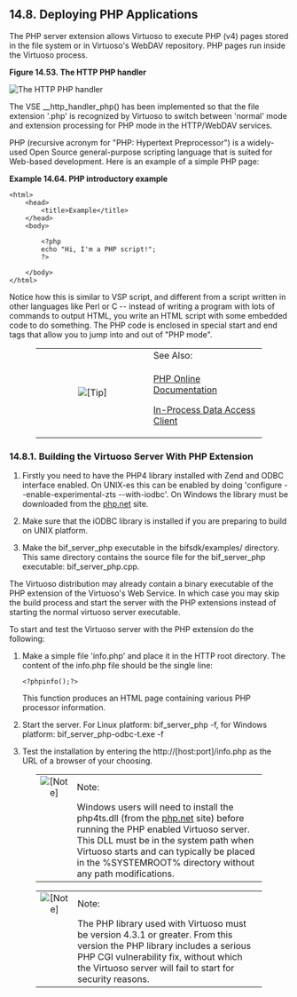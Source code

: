 <div id="servphpext" class="section">

<div class="titlepage">

<div>

<div>

## 14.8. Deploying PHP Applications

</div>

</div>

</div>

The PHP server extension allows Virtuoso to execute PHP (v4) pages
stored in the file system or in Virtuoso's WebDAV repository. PHP pages
run inside the Virtuoso process.

<div class="figure-float">

<div id="http_handler_php" class="figure">

**Figure 14.53. The HTTP PHP handler**

<div class="figure-contents">

<div class="mediaobject">

![The HTTP PHP handler](images/http_handler_php.jpg)

</div>

</div>

</div>

  

</div>

The VSE \_\_http_handler_php() has been implemented so that the file
extension '.php' is recognized by Virtuoso to switch between 'normal'
mode and extension processing for PHP mode in the HTTP/WebDAV services.

PHP (recursive acronym for "PHP: Hypertext Preprocessor") is a
widely-used Open Source general-purpose scripting language that is
suited for Web-based development. Here is an example of a simple PHP
page:

<div id="ex_phpintro" class="example">

**Example 14.64. PHP introductory example**

<div class="example-contents">

``` programlisting
<html>
    <head>
        <title>Example</title>
    </head>
    <body>

        <?php
        echo "Hi, I'm a PHP script!";
        ?>

    </body>
</html>
```

</div>

</div>

  

Notice how this is similar to VSP script, and different from a script
written in other languages like Perl or C -- instead of writing a
program with lots of commands to output HTML, you write an HTML script
with some embedded code to do something. The PHP code is enclosed in
special start and end tags that allow you to jump into and out of "PHP
mode".

<div class="tip" style="margin-left: 0.5in; margin-right: 0.5in;">

<table data-border="0" data-summary="Tip: See Also:">
<colgroup>
<col style="width: 50%" />
<col style="width: 50%" />
</colgroup>
<tbody>
<tr class="odd">
<td rowspan="2" style="text-align: center;" data-valign="top"
width="25"><img src="images/tip.png" alt="[Tip]" /></td>
<td style="text-align: left;">See Also:</td>
</tr>
<tr class="even">
<td style="text-align: left;" data-valign="top"><p><a
href="http://www.php.net/docs.php" class="ulink" target="_top">PHP
Online Documentation</a></p>
<p><a href="inprocess.html" class="link"
title="7.6. Virtuoso In-Process Client">In-Process Data Access
Client</a></p></td>
</tr>
</tbody>
</table>

</div>

<div id="serverphpbuild" class="section">

<div class="titlepage">

<div>

<div>

### 14.8.1. Building the Virtuoso Server With PHP Extension

</div>

</div>

</div>

<div class="orderedlist">

1.  Firstly you need to have the PHP4 library installed with Zend and
    ODBC interface enabled. On UNIX-es this can be enabled by doing
    'configure --enable-experimental-zts --with-iodbc'. On Windows the
    library must be downloaded from the
    <a href="http://www.php.net/" class="ulink" target="_top">php.net</a>
    site.

2.  Make sure that the iODBC library is installed if you are preparing
    to build on UNIX platform.

3.  Make the bif_server_php executable in the bifsdk/examples/
    directory. This same directory contains the source file for the
    bif_server_php executable: bif_server_php.cpp.

</div>

The Virtuoso distribution may already contain a binary executable of the
PHP extension of the Virtuoso's Web Service. In which case you may skip
the build process and start the server with the PHP extensions instead
of starting the normal virtuoso server executable.

To start and test the Virtuoso server with the PHP extension do the
following:

<div class="orderedlist">

1.  Make a simple file 'info.php' and place it in the HTTP root
    directory. The content of the info.php file should be the single
    line:

    ``` programlisting
    <?phpinfo();?>
    ```

    This function produces an HTML page containing various PHP processor
    information.

2.  Start the server. For Linux platform: bif_server_php -f, for Windows
    platform: bif_server_php-odbc-t.exe -f

3.  Test the installation by entering the http://\[host:port\]/info.php
    as the URL of a browser of your choosing.

</div>

<div class="note" style="margin-left: 0.5in; margin-right: 0.5in;">

|                              |                                                                                                                                                                                                                                                                                                                                            |
|:----------------------------:|:-------------------------------------------------------------------------------------------------------------------------------------------------------------------------------------------------------------------------------------------------------------------------------------------------------------------------------------------|
| ![\[Note\]](images/note.png) | Note:                                                                                                                                                                                                                                                                                                                                      |
|                              | Windows users will need to install the php4ts.dll (from the <a href="http://www.php.net/" class="ulink" target="_top">php.net</a> site) before running the PHP enabled Virtuoso server. This DLL must be in the system path when Virtuoso starts and can typically be placed in the %SYSTEMROOT% directory without any path modifications. |

</div>

<div class="note" style="margin-left: 0.5in; margin-right: 0.5in;">

|                              |                                                                                                                                                                                                                                 |
|:----------------------------:|:--------------------------------------------------------------------------------------------------------------------------------------------------------------------------------------------------------------------------------|
| ![\[Note\]](images/note.png) | Note:                                                                                                                                                                                                                           |
|                              | The PHP library used with Virtuoso must be version 4.3.1 or greater. From this version the PHP library includes a serious PHP CGI vulnerability fix, without which the Virtuoso server will fail to start for security reasons. |

</div>

</div>

</div>
